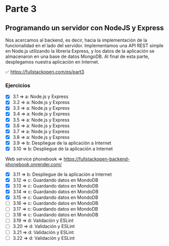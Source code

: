 # Parte 3

## Programando un servidor con NodeJS y Express

Nos acercamos al backend, es decir, hacia la implementación de la funcionalidad en el lado del servidor. Implementamos una API REST simple en Node.js utilizando la librería Express, y los datos de la aplicación se almacenaron en una base de datos MongoDB. Al final de esta parte, desplegamos nuestra aplicación en Internet.

✅ https://fullstackopen.com/es/part3

### Ejercicios

- [x] 3.1 => a: Node.js y Express
- [x] 3.2 => a: Node.js y Express
- [x] 3.3 => a: Node.js y Express
- [x] 3.4 => a: Node.js y Express
- [x] 3.5 => a: Node.js y Express
- [x] 3.6 => a: Node.js y Express
- [x] 3.7 => a: Node.js y Express
- [x] 3.8 => a: Node.js y Express
- [x] 3.9 => b: Despliegue de la aplicación a Internet
- [x] 3.10 => b: Despliegue de la aplicación a Internet

Web service phonebook => https://fullstackopen-backend-phonebook.onrender.com/

- [x] 3.11 => b: Despliegue de la aplicación a Internet
- [x] 3.12 => c: Guardando datos en MondoDB
- [x] 3.13 => c: Guardando datos en MondoDB
- [x] 3.14 => c: Guardando datos en MondoDB
- [x] 3.15 => c: Guardando datos en MondoDB
- [ ] 3.16 => c: Guardando datos en MondoDB
- [ ] 3.17 => c: Guardando datos en MondoDB
- [ ] 3.18 => c: Guardando datos en MondoDB
- [ ] 3.19 => d: Validación y ESLint
- [ ] 3.20 => d: Validación y ESLint
- [ ] 3.21 => d: Validación y ESLint
- [ ] 3.22 => d: Validación y ESLint
